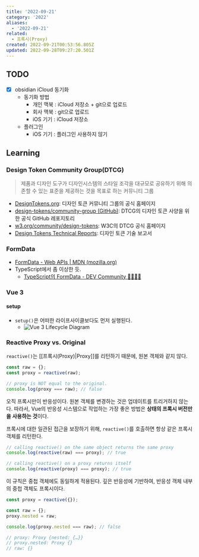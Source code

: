 ```yaml
---
title: '2022-09-21'
category: '2022'
aliases:
  - '2022-09-21'
related:
  - 프록시(Proxy)
created: 2022-09-21T00:53:56.805Z
updated: 2022-09-28T09:27:20.501Z
---
```


## TODO

- [x] obsidian iCloud 동기화
  - 동기화 방법
    - 개인 맥북 : iCloud 저장소 + git으로 업로드
    - 회사 맥북 : git으로 업로드
    - iOS 기기 : iCloud 저장소
  - 플러그인
    - iOS 기기 : 플러그인 사용하지 않기

## Learning

### Design Token Community Group(DTCG)

> 제품과 디자인 도구가 디자인시스템의 스타일 조각을 대규모로 공유하기 위해 의존할 수 있는 표준을 제공하는 것을 목표로 하는 커뮤니티 그룹

- [DesignTokens.org](https://designtokens.org/): 디자인 토큰 커뮤니티 그룹의 공식 홈페이지
- [design-tokens/community-group (GitHub)](https://github.com/design-tokens/community-group): DTCG의 디자인 토큰 사양을 위한 공식 GitHub 레포지토리
- [w3.org/community/design-tokens](https://www.w3.org/community/design-tokens/): W3C의 DTCG 공식 홈페이지
- [Design Tokens Technical Reports](https://tr.designtokens.org/): 디자인 토큰 기술 보고서

### FormData

- [FormData - Web APIs | MDN (mozilla.org)](https://developer.mozilla.org/en-US/docs/Web/API/FormData)
- TypeScript에서 좀 이상한 듯.
  - [TypeScript의 FormData - DEV Community 👩‍💻👨‍💻](https://dev.to/deciduously/formdata-in-typescript-24cl)

### Vue 3

#### setup

- `setup()`은 어떠한 라이프사이클보다도 먼저 실행된다.
  - ![Vue 3 Lifecycle Diagram](https://vuejs.org/assets/lifecycle.16e4c08e.png)

### Reactive Proxy vs. Original

`reactive()`는 [[프록시(Proxy)|Proxy]]를 리턴하기 때문에, 원본 객체와 같지 않다.

```js
const raw = {};
const proxy = reactive(raw);

// proxy is NOT equal to the original.
console.log(proxy === raw); // false
```

오직 프록시만이 반응성이다. 원본 객체를 변경하는 것은 업데이트를 트리거하지 않는다. 따라서, Vue의 반응성 시스템으로 작업하는 가장 좋은 방법은 **상태의 프록시 버전만을 사용하는 것**이다.

프록시에 대한 일관된 접근을 보장하기 위해, `reactive()`를 호출하면 항상 같은 프록시 객체를 리턴한다.

```js
// calling reactive() on the same object returns the same proxy
console.log(reactive(raw) === proxy); // true

// calling reactive() on a proxy returns itself
console.log(reactive(proxy) === proxy); // true
```

이 규칙은 중첩 객체에도 동일하게 적용된다. 깊은 반응성에 기반하여, 반응성 객체 내부의 중첩 객체도 프록시이다.

```js
const proxy = reactive({});

const raw = {};
proxy.nested = raw;

console.log(proxy.nested === raw); // false

// proxy: Proxy {nested: {…}}
// proxy.nested: Proxy {}
// raw: {}
```
